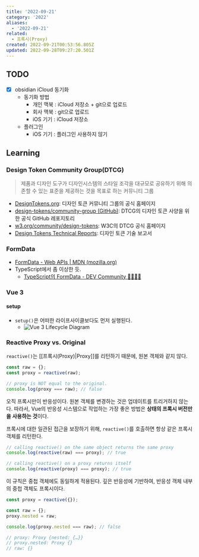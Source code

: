 ```yaml
---
title: '2022-09-21'
category: '2022'
aliases:
  - '2022-09-21'
related:
  - 프록시(Proxy)
created: 2022-09-21T00:53:56.805Z
updated: 2022-09-28T09:27:20.501Z
---
```


## TODO

- [x] obsidian iCloud 동기화
  - 동기화 방법
    - 개인 맥북 : iCloud 저장소 + git으로 업로드
    - 회사 맥북 : git으로 업로드
    - iOS 기기 : iCloud 저장소
  - 플러그인
    - iOS 기기 : 플러그인 사용하지 않기

## Learning

### Design Token Community Group(DTCG)

> 제품과 디자인 도구가 디자인시스템의 스타일 조각을 대규모로 공유하기 위해 의존할 수 있는 표준을 제공하는 것을 목표로 하는 커뮤니티 그룹

- [DesignTokens.org](https://designtokens.org/): 디자인 토큰 커뮤니티 그룹의 공식 홈페이지
- [design-tokens/community-group (GitHub)](https://github.com/design-tokens/community-group): DTCG의 디자인 토큰 사양을 위한 공식 GitHub 레포지토리
- [w3.org/community/design-tokens](https://www.w3.org/community/design-tokens/): W3C의 DTCG 공식 홈페이지
- [Design Tokens Technical Reports](https://tr.designtokens.org/): 디자인 토큰 기술 보고서

### FormData

- [FormData - Web APIs | MDN (mozilla.org)](https://developer.mozilla.org/en-US/docs/Web/API/FormData)
- TypeScript에서 좀 이상한 듯.
  - [TypeScript의 FormData - DEV Community 👩‍💻👨‍💻](https://dev.to/deciduously/formdata-in-typescript-24cl)

### Vue 3

#### setup

- `setup()`은 어떠한 라이프사이클보다도 먼저 실행된다.
  - ![Vue 3 Lifecycle Diagram](https://vuejs.org/assets/lifecycle.16e4c08e.png)

### Reactive Proxy vs. Original

`reactive()`는 [[프록시(Proxy)|Proxy]]를 리턴하기 때문에, 원본 객체와 같지 않다.

```js
const raw = {};
const proxy = reactive(raw);

// proxy is NOT equal to the original.
console.log(proxy === raw); // false
```

오직 프록시만이 반응성이다. 원본 객체를 변경하는 것은 업데이트를 트리거하지 않는다. 따라서, Vue의 반응성 시스템으로 작업하는 가장 좋은 방법은 **상태의 프록시 버전만을 사용하는 것**이다.

프록시에 대한 일관된 접근을 보장하기 위해, `reactive()`를 호출하면 항상 같은 프록시 객체를 리턴한다.

```js
// calling reactive() on the same object returns the same proxy
console.log(reactive(raw) === proxy); // true

// calling reactive() on a proxy returns itself
console.log(reactive(proxy) === proxy); // true
```

이 규칙은 중첩 객체에도 동일하게 적용된다. 깊은 반응성에 기반하여, 반응성 객체 내부의 중첩 객체도 프록시이다.

```js
const proxy = reactive({});

const raw = {};
proxy.nested = raw;

console.log(proxy.nested === raw); // false

// proxy: Proxy {nested: {…}}
// proxy.nested: Proxy {}
// raw: {}
```
